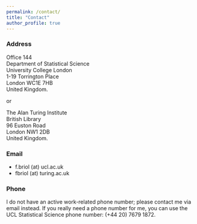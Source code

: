```yaml
---
permalink: /contact/
title: "Contact"
author_profile: true
---
```


### Address

Office 144 <br/>
Department of Statistical Science <br/>
University College London <br/>
1-19 Torrington Place <br/>
London WC1E 7HB <br/>
United Kingdom.

or

The Alan Turing Institute <br/>
British Library <br/>
96 Euston Road <br/>
London NW1 2DB <br/> 
United Kingdom. 

### Email

* f.briol (at) ucl.ac.uk
* fbriol (at) turing.ac.uk

### Phone

I do not have an active work-related phone number; please contact me via email instead. If you really need a phone number for me, you can use the UCL Statistical Science phone number: (+44 20) 7679 1872.

